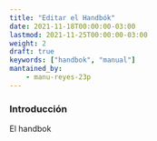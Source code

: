 ```yaml
---
title: "Editar el Handbók"
date: 2021-11-18T00:00:00-03:00
lastmod: 2021-11-25T00:00:00-03:00
weight: 2
draft: true
keywords: ["handbok", "manual"]
mantained_by:
    - manu-reyes-23p
---
```


### Introducción

El handbok
